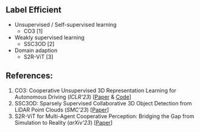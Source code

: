 
## Label Efficient
- Unsupervised / Self-supervised learning
  - CO3 [1] 
- Weakly supervised learning
  - SSC3OD [2]
- Domain adaption
  - S2R-ViT [3]


## References:
1.  CO3: Cooperative Unsupervised 3D Representation Learning for Autonomous Driving (*ICLR'23*) [[Paper](https://arxiv.org/abs/2206.04028) & [Code](https://github.com/Runjian-Chen/CO3)]
2.  SSC3OD: Sparsely Supervised Collaborative 3D Object Detection from LiDAR Point Clouds (*SMC'23*) [[Paper](https://arxiv.org/abs/2307.00717)]
3.  S2R-ViT for Multi-Agent Cooperative Perception: Bridging the Gap from Simulation to Reality (*arXiv'23*) [[Paper](https://arxiv.org/abs/2307.07935)]

